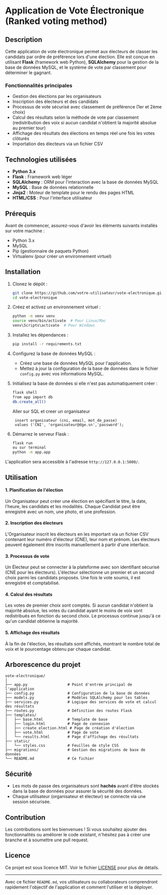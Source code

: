 
# Application de Vote Électronique (Ranked voting method)

## Description
Cette application de vote électronique permet aux électeurs de classer les candidats par ordre de préférence lors d'une élection. Elle est conçue en utilisant **Flask** (framework web Python), **SQLAlchemy** pour la gestion de la base de données MySQL, et le système de vote par classement pour déterminer le gagnant.

### Fonctionnalités principales
- Gestion des élections par les organisateurs
- Inscription des électeurs et des candidats
- Processus de vote sécurisé avec classement de préférence (1er et 2ème choix)
- Calcul des résultats selon la méthode de vote par classement (redistribution des voix si aucun candidat n'obtient la majorité absolue au premier tour)
- Affichage des résultats des élections en temps réel une fois les votes clôturés
- Importation des électeurs via un fichier CSV

## Technologies utilisées
- **Python 3.x**
- **Flask** : Framework web léger
- **SQLAlchemy** : ORM pour l'interaction avec la base de données MySQL
- **MySQL** : Base de données relationnelle
- **Jinja2** : Moteur de template pour le rendu des pages HTML
- **HTML/CSS** : Pour l'interface utilisateur

## Prérequis
Avant de commencer, assurez-vous d'avoir les éléments suivants installés sur votre machine :

- Python 3.x
- MySQL
- Pip (gestionnaire de paquets Python)
- Virtualenv (pour créer un environnement virtuel)

## Installation

1. Clonez le dépôt :
   ```bash
   git clone https://github.com/votre-utilisateur/vote-electronique.git
   cd vote-electronique
   ```

2. Créez et activez un environnement virtuel :
   ```bash
   python -m venv venv
   source venv/bin/activate  # Pour Linux/Mac
   venv\Scripts\activate  # Pour Windows
   ```

3. Installez les dépendances :
   ```bash
   pip install -r requirements.txt
   ```

4. Configurez la base de données MySQL :
   - Créez une base de données MySQL pour l'application.
   - Mettez à jour la configuration de la base de données dans le fichier `config.py` avec vos informations MySQL.

5. Initialisez la base de données si elle n'est pas automatiquement créer :
   ```bash
   flask shell
   from app import db
   db.create_all()
   
   ```
   Aller sur SQL et creer un organisateur
   ``` 
    insert organisateur (cni, email, mot_de_passe)
    values ('CNI', 'organisateur@dge.sn','password');
   ```

6. Démarrez le serveur Flask :
   ```bash
   flask run
   ou sur terminal
   python -m app.app
   ```

L'application sera accessible à l'adresse `http://127.0.0.1:5000/`.

## Utilisation

#### 1. Planification de l'élection
Un Organisateur peut créer une élection en spécifiant le titre, la date, l'heure, les candidats et les modalités.
Chaque Candidat peut être enregistré avec un nom, une photo, et une profession.
#### 2. Inscription des électeurs
L'Organisateur inscrit les électeurs en les important via un fichier CSV contenant leur numéro d'électeur (CNE), leur nom et prénom.
Les électeurs peuvent également être inscrits manuellement à partir d'une interface.
#### 3. Processus de vote
Un Électeur peut se connecter à la plateforme avec son identifiant sécurisé (CNE pour les électeurs).
L'électeur sélectionne un premier et un second choix parmi les candidats proposés.
Une fois le vote soumis, il est enregistré et comptabilisé.
#### 4. Calcul des résultats
Les votes de premier choix sont comptés.
Si aucun candidat n'obtient la majorité absolue, les votes du candidat ayant le moins de voix sont redistribués en fonction du second choix.
Le processus continue jusqu'à ce qu'un candidat obtienne la majorité.
#### 5. Affichage des résultats
À la fin de l'élection, les résultats sont affichés, montrant le nombre total de voix et le pourcentage obtenu par chaque candidat.

## Arborescence du projet

```
vote-electronique/
│
├── app.py                  # Point d'entrée principal de l'application
├── config.py               # Configuration de la base de données
├── models.py               # Modèles SQLAlchemy pour les tables
├── services.py             # Logique des services de vote et calcul des résultats
├── routes.py               # Définition des routes Flask
├── templates/
│   ├── base.html           # Template de base
│   ├── login.html          # Page de connexion
│   ├── create_election.html # Page de création d'élection
│   ├── vote.html           # Page de vote
│   └── results.html        # Page d'affichage des résultats
├── static/
│   └── styles.css          # Feuilles de style CSS
├── migrations/             # Gestion des migrations de base de données
└── README.md               # Ce fichier
```

## Sécurité
- Les mots de passe des organisateurs sont **hachés** avant d'être stockés dans la base de données pour assurer la sécurité des données.
- Chaque utilisateur (organisateur et électeur) se connecte via une session sécurisée.

## Contribution
Les contributions sont les bienvenues ! Si vous souhaitez ajouter des fonctionnalités ou améliorer le code existant, n'hésitez pas à créer une branche et à soumettre une pull request.

## Licence
Ce projet est sous licence MIT. Voir le fichier [LICENSE](LICENSE) pour plus de détails.

---

Avec ce fichier `README.md`, vos utilisateurs ou collaborateurs comprendront rapidement l'objectif de l'application et comment l'utiliser et la déployer.